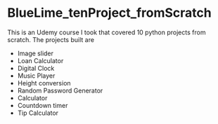 # BlueLime_tenProject_fromScratch
This is an Udemy course I took that covered 10 python projects from scratch.
The projects built are 
<ul>
<li> Image slider  </li>
<li> Loan Calculator  </li>
<li> Digital Clock  </li>
<li> Music Player  </li>
<li> Height conversion  </li>
<li> Random Password Generator  </li>
<li> Calculator  </li>
<li> Countdown timer  </li>
<li> Tip Calculator </li>

</ul>
